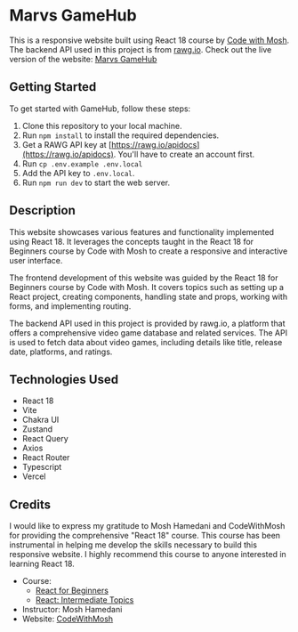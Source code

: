 # Marvs GameHub

This is a responsive website built using React 18 course by [Code with Mosh](https://codewithmosh.com/). The backend API used in this project is from [rawg.io](https://rawg.io/).
Check out the live version of the website: [Marvs GameHub](https://marvs-game-hub.vercel.app/)

## Getting Started

To get started with GameHub, follow these steps:

1. Clone this repository to your local machine.
2. Run `npm install` to install the required dependencies.
3. Get a RAWG API key at [https://rawg.io/apidocs](https://rawg.io/apidocs). You'll have to create an account first.
4. Run `cp .env.example .env.local`
5. Add the API key to `.env.local`.
6. Run `npm run dev` to start the web server.

## Description

This website showcases various features and functionality implemented using React 18. It leverages the concepts taught in the React 18 for Beginners course by Code with Mosh to create a responsive and interactive user interface.

The frontend development of this website was guided by the React 18 for Beginners course by Code with Mosh. It covers topics such as setting up a React project, creating components, handling state and props, working with forms, and implementing routing.

The backend API used in this project is provided by rawg.io, a platform that offers a comprehensive video game database and related services. The API is used to fetch data about video games, including details like title, release date, platforms, and ratings.

## Technologies Used

- React 18
- Vite
- Chakra UI
- Zustand
- React Query
- Axios
- React Router
- Typescript
- Vercel

## Credits

I would like to express my gratitude to Mosh Hamedani and CodeWithMosh for providing the comprehensive "React 18" course. This course has been instrumental in helping me develop the skills necessary to build this responsive website. I highly recommend this course to anyone interested in learning React 18.

- Course:
  - [React for Beginners](https://codewithmosh.com/p/ultimate-react-part1)
  - [React: Intermediate Topics](https://codewithmosh.com/p/ultimate-react-part2)
- Instructor: Mosh Hamedani
- Website: [CodeWithMosh](https://codewithmosh.com/)
